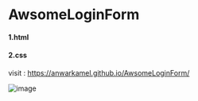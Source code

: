 # AwsomeLoginForm

#### 1.html
#### 2.css

visit : https://anwarkamel.github.io/AwsomeLoginForm/

![image](https://github.com/AnwarKamel/AwsomeLoginForm/tree/master/assets/img2.jpg)
